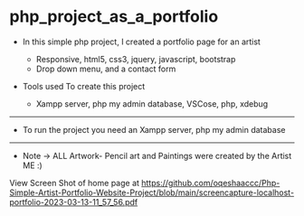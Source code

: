 # php_project_as_a_portfolio

* In this simple php project, I created a portfolio page for an artist
  * Responsive, html5, css3, jquery, javascript, bootstrap
  * Drop down menu, and a contact form

* Tools used To create this project
   * Xampp server, php my admin database, VSCose, php, xdebug

______________________________________________________________________________
  
 * To run the project you need an Xampp server, php my admin database

____________________________________________________________________________

 * Note -> ALL Artwork- Pencil art and Paintings were created by the Artist ME :)
 
 
 View Screen Shot of home page at 
 https://github.com/oqeshaaccc/Php-Simple-Artist-Portfolio-Website-Project/blob/main/screencapture-localhost-portfolio-2023-03-13-11_57_56.pdf

 

